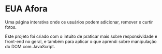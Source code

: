 # EUA Afora

Uma página interativa onde os usuários podem adicionar, remover e curtir fotos.

Este projeto foi criado com o intuito de praticar mais sobre responsividade e front-end no geral, e também para aplicar o que aprendi sobre manipulação do DOM com JavaScript.